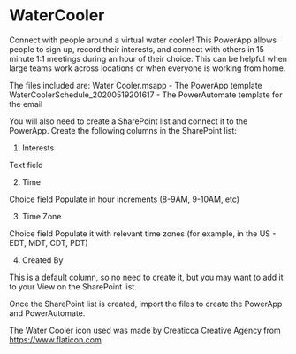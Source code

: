 # WaterCooler
Connect with people around a virtual water cooler!
This PowerApp allows people to sign up, record their interests, and connect with others in 15 minute 1:1 meetings during an hour of their choice. This can be helpful when large teams work across locations or when everyone is working from home.

The files included are:
Water Cooler.msapp - The PowerApp template
WaterCoolerSchedule_20200519201617 - The PowerAutomate template for the email

You will also need to create a SharePoint list and connect it to the PowerApp. 
Create the following columns in the SharePoint list:

1. Interests

  Text field

2. Time

  Choice field
  Populate in hour increments (8-9AM, 9-10AM, etc)

3. Time Zone

  Choice field
  Populate it with relevant time zones (for example, in the US - EDT, MDT, CDT, PDT)
  
4. Created By

  This is a default column, so no need to create it, but you may want to add it to your View on the SharePoint list.

Once the SharePoint list is created, import the files to create the PowerApp and PowerAutomate.

The Water Cooler icon used was made by Creaticca Creative Agency from https://www.flaticon.com
